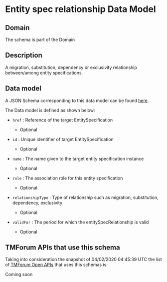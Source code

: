 # Entity spec relationship Data Model

## Domain

The  schema is part of the  Domain

## Description

A migration, substitution, dependency or exclusivity relationship between/among entity specifications.

## Data model

A JSON Schema corresponding to this data model can be found
[here](https://github.com/tmforum-rand/schemas/blob/candidates/Common/EntitySpecRelationship.schema.json).

The Data model is defined as shown below:
- `href` : Reference of the target EntitySpecification

  - Optional

- `id` : Unique identifier of target EntitySpecification

  - Optional

- `name` : The name given to the target entity specification instance

  - Optional

- `role` : The association role for this entity specification

  - Optional

- `relationshipType` : Type of relationship such as migration, substitution, dependency, exclusivity

  - Optional

- `validFor` : The period for which the entitySpecRelationship is valid

  - Optional





## TMForum APIs that use this schema

Taking into consideration the snapshot of 04/02/2020 04:45:39 UTC the list of [TMForum Open APIs](https://www.tmforum.org/open-apis/) that uses this schemas is:

Coming soon